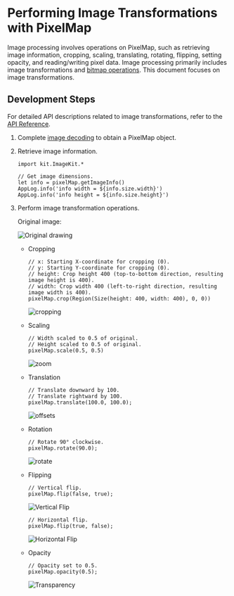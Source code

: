 # Performing Image Transformations with PixelMap

Image processing involves operations on PixelMap, such as retrieving image information, cropping, scaling, translating, rotating, flipping, setting opacity, and reading/writing pixel data. Image processing primarily includes image transformations and [bitmap operations](./cj-image-pixelmap-operation.md). This document focuses on image transformations.

## Development Steps

For detailed API descriptions related to image transformations, refer to the [API Reference](../../../../reference/source_en/ImageKit/cj-apis-image.md#class-pixelmap).

1. Complete [image decoding](./cj-image-decoding.md) to obtain a PixelMap object.

2. Retrieve image information.

    <!-- compile -->

    ```cangjie
    import kit.ImageKit.*
    
    // Get image dimensions.
    let info = pixelMap.getImageInfo()
    AppLog.info('info width = ${info.size.width}')
    AppLog.info('info height = ${info.size.height}')
    ```

3. Perform image transformation operations.

   Original image:

     ![Original drawing](./figures/original-drawing.jpeg)

   - Cropping

     <!-- compile -->

     ```cangjie
     // x: Starting X-coordinate for cropping (0).
     // y: Starting Y-coordinate for cropping (0).
     // height: Crop height 400 (top-to-bottom direction, resulting image height is 400).
     // width: Crop width 400 (left-to-right direction, resulting image width is 400).
     pixelMap.crop(Region(Size(height: 400, width: 400), 0, 0))
     ```

     ![cropping](./figures/cropping.jpeg)

   - Scaling

     <!-- compile -->

     ```cangjie
     // Width scaled to 0.5 of original.
     // Height scaled to 0.5 of original.
     pixelMap.scale(0.5, 0.5)
     ```

     ![zoom](./figures/zoom.jpeg)

   - Translation

     <!-- compile -->

     ```cangjie
     // Translate downward by 100.
     // Translate rightward by 100.
     pixelMap.translate(100.0, 100.0);
     ```

     ![offsets](./figures/offsets.jpeg)

   - Rotation

     <!-- compile -->

     ```cangjie
     // Rotate 90° clockwise.
     pixelMap.rotate(90.0);
     ```

     ![rotate](./figures/rotate.jpeg)

   - Flipping

     <!-- compile -->

     ```cangjie
     // Vertical flip.
     pixelMap.flip(false, true);
     ```

     ![Vertical Flip](./figures/vertical-flip.jpeg)

     <!-- compile -->

     ```cangjie
     // Horizontal flip.
     pixelMap.flip(true, false);
     ```

     ![Horizontal Flip](./figures/horizontal-flip.jpeg)

   - Opacity

     <!-- compile -->

     ```cangjie
     // Opacity set to 0.5.
     pixelMap.opacity(0.5);
     ```

     ![Transparency](./figures/transparency.png)